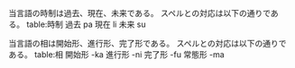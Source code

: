 当言語の時制は過去、現在、未来である。
スペルとの対応は以下の通りである。
table:時制
 過去	pa
 現在	li
 未来	su

当言語の相は開始形、進行形、完了形である。
スペルとの対応は以下の通りである。
table:相
 開始形	-ka
 進行形	-ni
 完了形	-fu
 常態形	-ma
